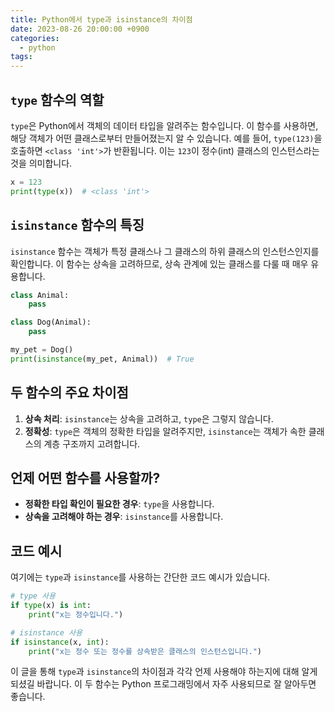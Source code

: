 ```yaml
---
title: Python에서 type과 isinstance의 차이점
date: 2023-08-26 20:00:00 +0900
categories:
  - python
tags:
---
```


## `type` 함수의 역할

`type`은 Python에서 객체의 데이터 타입을 알려주는 함수입니다. 이 함수를 사용하면, 해당 객체가 어떤 클래스로부터 만들어졌는지 알 수 있습니다. 예를 들어, `type(123)`을 호출하면 `<class 'int'>`가 반환됩니다. 이는 `123`이 정수(int) 클래스의 인스턴스라는 것을 의미합니다.

```python
x = 123
print(type(x))  # <class 'int'>
```

## `isinstance` 함수의 특징

`isinstance` 함수는 객체가 특정 클래스나 그 클래스의 하위 클래스의 인스턴스인지를 확인합니다. 이 함수는 상속을 고려하므로, 상속 관계에 있는 클래스를 다룰 때 매우 유용합니다.

```python
class Animal:
    pass

class Dog(Animal):
    pass

my_pet = Dog()
print(isinstance(my_pet, Animal))  # True
```

## 두 함수의 주요 차이점

1. **상속 처리**: `isinstance`는 상속을 고려하고, `type`은 그렇지 않습니다.
2. **정확성**: `type`은 객체의 정확한 타입을 알려주지만, `isinstance`는 객체가 속한 클래스의 계층 구조까지 고려합니다.

## 언제 어떤 함수를 사용할까?

- **정확한 타입 확인이 필요한 경우**: `type`을 사용합니다.
- **상속을 고려해야 하는 경우**: `isinstance`를 사용합니다.

## 코드 예시

여기에는 `type`과 `isinstance`를 사용하는 간단한 코드 예시가 있습니다.

```python
# type 사용
if type(x) is int:
    print("x는 정수입니다.")

# isinstance 사용
if isinstance(x, int):
    print("x는 정수 또는 정수를 상속받은 클래스의 인스턴스입니다.")
```

이 글을 통해 `type`과 `isinstance`의 차이점과 각각 언제 사용해야 하는지에 대해 알게 되셨길 바랍니다. 이 두 함수는 Python 프로그래밍에서 자주 사용되므로 잘 알아두면 좋습니다.